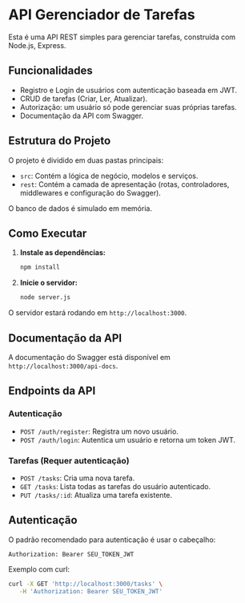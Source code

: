 # API Gerenciador de Tarefas

Esta é uma API REST simples para gerenciar tarefas, construída com Node.js, Express.

## Funcionalidades

- Registro e Login de usuários com autenticação baseada em JWT.
- CRUD de tarefas (Criar, Ler, Atualizar).
- Autorização: um usuário só pode gerenciar suas próprias tarefas.
- Documentação da API com Swagger.

## Estrutura do Projeto

O projeto é dividido em duas pastas principais:

- `src`: Contém a lógica de negócio, modelos e serviços.
- `rest`: Contém a camada de apresentação (rotas, controladores, middlewares e configuração do Swagger).

O banco de dados é simulado em memória.

## Como Executar

1. **Instale as dependências:**
   ```bash
   npm install
   ```

2. **Inicie o servidor:**
   ```bash
   node server.js
   ```

O servidor estará rodando em `http://localhost:3000`.

## Documentação da API

A documentação do Swagger está disponível em `http://localhost:3000/api-docs`.

## Endpoints da API

### Autenticação

- `POST /auth/register`: Registra um novo usuário.
- `POST /auth/login`: Autentica um usuário e retorna um token JWT.

### Tarefas (Requer autenticação)

- `POST /tasks`: Cria uma nova tarefa.
- `GET /tasks`: Lista todas as tarefas do usuário autenticado.
- `PUT /tasks/:id`: Atualiza uma tarefa existente.

## Autenticação

O padrão recomendado para autenticação é usar o cabeçalho:

```
Authorization: Bearer SEU_TOKEN_JWT
```

Exemplo com curl:

```bash
curl -X GET 'http://localhost:3000/tasks' \
   -H 'Authorization: Bearer SEU_TOKEN_JWT'
```
